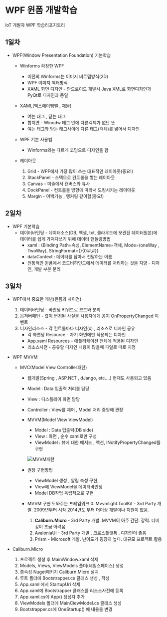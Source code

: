 # WPF 윈폼 개발학습
IoT 개발자 WPF 학습리포지토리 

## 1일차
- WPF(Window Presentation Foundation) 기본학습
    - Winforms 확장한 WPF 
        - 이전의 Winforms는 이미지 비트맴방식(2D)
        - WPF 이미지 벡터방식
        - XAML 화면 디자인 - 안드로이드 개발시 Java XML로 화면디자인과 PyQt로 디자인과 동일

    - XAML(엑스에이엠엘 , 재믈)
        - 여는 태그 <Window>, 닫는 태그 </Window>
        - 합치면 <Window /> - Winodw 태그 안에 다른객체가 없단 뜻
        - 여는 태그와 닫는 태그사이에 다른 태그(객체)를 넣어서 디자인
        

    - WPF 기본 사용법
        - Winforms와는 다르게 코딩으로 디자인을 함 


    - 레이아웃 
        1. Grid - WPF에서 가장 많이 쓰는 대표적인 레이아웃(중요!)
        2. StackPanel - 스택으로 컨트롤을 쌓는 레이아웃
        3. Canvas - 미술에서 캔버스와 유사
        4. DockPanel - 컨트롤을 방향에 따라서 도킹시키는 레이아웃
        5. Margin - 여백기능 , 앵커링 같이함(중요!)


## 2일차 
- WPF 기본학습
    - 데이터바인딩 - 데이터소스(DB, 엑셀, txt, 클라우드에 보관된 데이터원본)에 데이터를 쉽게 가져다쓰기 위해 데이터 핸들링방법
        - xaml : {Binding Path=속성, ElementName=객체, Mode=(oneWay , TwoWay), StringFormat={}{0:#,#}}
        - dataContext : 데이터를 담아서 전달하는 이름 
        - 전통적인 윈폼에서 코드비하인드에서 데이터를 처리하는 것을 지양 - 디자인, 개발 부분 분리

## 3일차
- WPF에서 중요한 개념(윈폼과 차이점)
    1. 데이터바인딩 - 바인딩 키워드로 코드와 분리
    2. 옵저버패턴 - 값이 변경된 사실을 사용자에게 공지 OnPropertyChanged 이벤트
    3. 디자인리소스 - 각 컨트롤마다 디자인(x) , 리소스로 디자인 공유
        - 각 화면당 Resource - 자기 화면에만 적용되는 디자인
        - App.xaml Resources - 애플리케이션 전체에 적용된 디자인
        - 리소스사전 - 공유할 디자인 내용이 많을때 파일로 따로 지정

- WPF MVVM
    - MVC(Model View Controller패턴)
        - 웹개발(Spring , ASP.NET , dJango, etc....) 현재도 사용되고 있음
        - Model : Data 입출력 처리를 담당
        - View : 디스플레이 화면 담당
        - Controller : View를 제어 , Model 처리 중앙에 관장

        - MVVM(Model View ViewModel)
            - Model : Data 입출력(DB side)
            - View : 화면 , 순수 xaml로만 구성
            - ViewModel : 뷰에 대한 메서드 , 액션, INotifyPropertyChanged를 구현 

            ![MVVM패턴]()
        
        - 권장 구현방법
            - ViewModel 생성 , 알림 속성 구현,
            - View에 ViewModel을 데이터바인딩
            - Model DB작업 독립적으로 구현 

        - MVVM 구현 도와주는 프레임워크 
            0. Mvvmlight.ToolKit - 3rd Party 개발. 2009년부터 시작 2014년도 부터 더이상 개발이나 지원이 없음.
            1. **Caliburn.Micro** - 3rd Party 개발. MVVM이 아주 간단. 강력. 디버깅이 조금 어려움
            2. AvaloniaUI - 3rd Party 개발 . 크로스플랫폼 . 디자인이 좋음
            3. Prism - Microsoft 개발. 난이도가 굉장히 높다. 대규모 프로젝트 활용

- Caliburn.Micro
    1. 프로젝트 생성 후  MainWindow.xaml 삭제
    2. Models, Views, ViewModels 폴더(네임스페이스) 생성
    3. 종속성 Nuget패키지 Caliburn.Micro 설치
    4. 루트 폴더에 Bootstrapper.cs 클래스 생성 , 작성
    5. App.xaml 에서 StartupUri 삭제
    6. App.xaml에 Bootstrapper 클래스를 리소스사전에 등록
    7. App.xaml.cs에 App() 생성자 추가
    8. ViewModels 폴더에 MainCiewModel.cs 클래스 생성 
    9. Bootstrapper.cs에 OneStartup() 에 내용을 변경